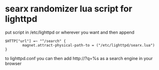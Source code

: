 # searx randomizer lua script for lighttpd
put script in /etc/lighttpd or wherever you want 
and then append 
```
$HTTP["url"] =~ "^/search" {
        magnet.attract-physical-path-to = ("/etc/lighttpd/searx.lua")
}
```
to lighttpd.conf
you can then add http://<host>?q=%s as a search engine in your browser 
